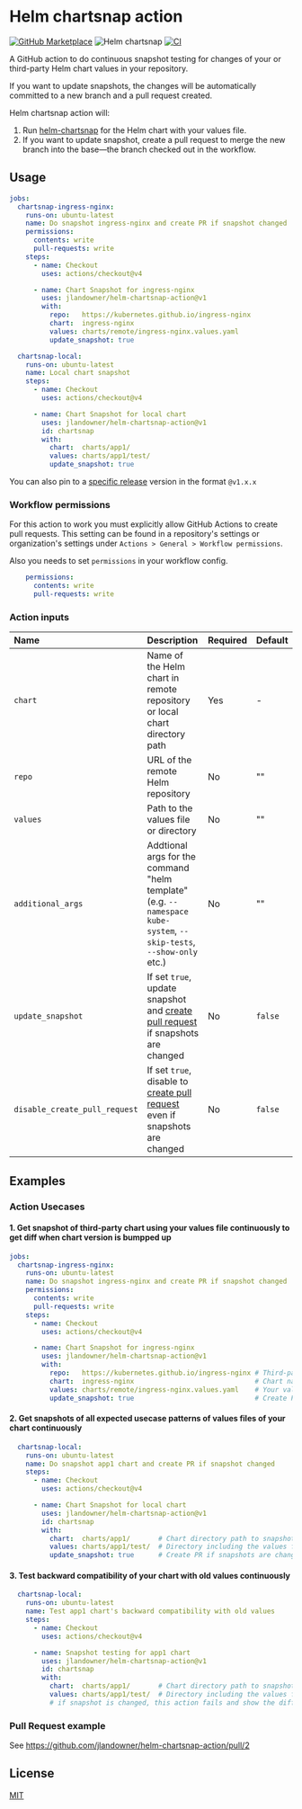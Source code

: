 # Helm chartsnap action
[![GitHub Marketplace](https://img.shields.io/badge/Marketplace-Helm%20chartsnap%20action-blue.svg?colorA=24292e&colorB=0366d6&style=flat&longCache=true&logo=github)](https://github.com/marketplace/actions/helm-chartsnap-action)
![Helm chartsnap](https://img.shields.io/badge/Repo-Helm%20chartsnap-repo?style=flat&logo=github&labelColor=24292e&color=orange)
[![CI](https://github.com/jlandowner/helm-chartsnap-action/actions/workflows/test.yaml/badge.svg)](https://github.com/jlandowner/helm-chartsnap-action/actions/workflows/test.yaml)

A GitHub action to do continuous snapshot testing for changes of your or third-party Helm chart values in your repository.

If you want to update snapshots, the changes will be automatically committed to a new branch and a pull request created.

Helm chartsnap action will:

1. Run [helm-chartsnap](https://github.com/jlandowner/helm-chartsnap) for the Helm chart with your values file.
2. If you want to update snapshot, create a pull request to merge the new branch into the base&mdash;the branch checked out in the workflow.

## Usage

```yaml
jobs:
  chartsnap-ingress-nginx:
    runs-on: ubuntu-latest
    name: Do snapshot ingress-nginx and create PR if snapshot changed
    permissions:
      contents: write
      pull-requests: write
    steps:
      - name: Checkout
        uses: actions/checkout@v4

      - name: Chart Snapshot for ingress-nginx
        uses: jlandowner/helm-chartsnap-action@v1
        with:
          repo:   https://kubernetes.github.io/ingress-nginx
          chart:  ingress-nginx
          values: charts/remote/ingress-nginx.values.yaml
          update_snapshot: true

  chartsnap-local:
    runs-on: ubuntu-latest
    name: Local chart snapshot
    steps:
      - name: Checkout
        uses: actions/checkout@v4

      - name: Chart Snapshot for local chart
        uses: jlandowner/helm-chartsnap-action@v1
        id: chartsnap
        with:
          chart:  charts/app1/
          values: charts/app1/test/
          update_snapshot: true

```

You can also pin to a [specific release](https://github.com/jlandowner/helm-chartsnap-action/releases) version in the format `@v1.x.x`

### Workflow permissions

For this action to work you must explicitly allow GitHub Actions to create pull requests.
This setting can be found in a repository's settings or organization's settings under `Actions > General > Workflow permissions`.

Also you needs to set `permissions` in your workflow config.

```yaml
    permissions:
      contents: write
      pull-requests: write
```

### Action inputs

| Name | Description | Required | Default |
|:-----|:------------|:---------|:--------|
| `chart` | Name of the Helm chart in remote repository or local chart directory path | Yes | - |
| `repo` | URL of the remote Helm repository | No | "" |
| `values` | Path to the values file or directory | No | "" |
| `additional_args` | Addtional args for the command "helm template" (e.g. `--namespace kube-system`, `--skip-tests`, `--show-only` etc.) | No | "" |
| `update_snapshot` | If set `true`, update snapshot and [create pull request](https://github.com/peter-evans/create-pull-request) if snapshots are changed | No | `false` |
| `disable_create_pull_request` | If set `true`, disable to [create pull request](https://github.com/peter-evans/create-pull-request) even if snapshots are changed | No | `false` |

## Examples

### Action Usecases

#### 1. Get snapshot of third-party chart using your values file continuously to get diff when chart version is bumpped up

```yaml
jobs:
  chartsnap-ingress-nginx:
    runs-on: ubuntu-latest
    name: Do snapshot ingress-nginx and create PR if snapshot changed
    permissions:
      contents: write
      pull-requests: write
    steps:
      - name: Checkout
        uses: actions/checkout@v4

      - name: Chart Snapshot for ingress-nginx
        uses: jlandowner/helm-chartsnap-action@v1
        with:
          repo:   https://kubernetes.github.io/ingress-nginx # Third-party chart repository
          chart:  ingress-nginx                              # Chart name in the repository to snapshot
          values: charts/remote/ingress-nginx.values.yaml    # Your values file path
          update_snapshot: true                              # Create PR if snapshot is changed
```

#### 2. Get snapshots of all expected usecase patterns of values files of your chart continuously

```yaml
  chartsnap-local:
    runs-on: ubuntu-latest
    name: Do snapshot app1 chart and create PR if snapshot changed
    steps:
      - name: Checkout
        uses: actions/checkout@v4

      - name: Chart Snapshot for local chart
        uses: jlandowner/helm-chartsnap-action@v1
        id: chartsnap
        with:
          chart:  charts/app1/       # Chart directory path to snapshot
          values: charts/app1/test/  # Directory including the values files
          update_snapshot: true      # Create PR if snapshots are changed
```

#### 3. Test backward compatibility of your chart with old values continuously

```yaml
  chartsnap-local:
    runs-on: ubuntu-latest
    name: Test app1 chart's backward compatibility with old values
    steps:
      - name: Checkout
        uses: actions/checkout@v4

      - name: Snapshot testing for app1 chart
        uses: jlandowner/helm-chartsnap-action@v1
        id: chartsnap
        with:
          chart:  charts/app1/       # Chart directory path to snapshot
          values: charts/app1/test/  # Directory including the values files
          # if snapshot is changed, this action fails and show the difference in log.
```

### Pull Request example

See https://github.com/jlandowner/helm-chartsnap-action/pull/2

## License

[MIT](LICENSE)
